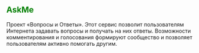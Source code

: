 <H2 style="color:green">AskMe</H2>

Проект «Вопросы и Ответы».
Этот сервис позволит пользователям Интернета задавать вопросы и получать на них ответы. Возможности комментирования и голосования формируют сообщество и позволяет пользователям активно помогать другим.
